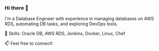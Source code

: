 ### Hi there 👋

I'm a Database Engineer with experience in managing databases on AWS RDS, automating DB tasks, and exploring DevOps tools.

🔹 Skills: Oracle DB, AWS RDS, Jenkins, Docker, Linux, Chef

📫 Feel free to connect!
